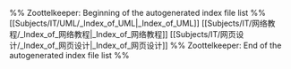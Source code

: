 %% Zoottelkeeper: Beginning of the autogenerated index file list  %%
 [[Subjects/IT/UML/_Index_of_UML|_Index_of_UML]]
 [[Subjects/IT/网络教程/_Index_of_网络教程|_Index_of_网络教程]]
 [[Subjects/IT/网页设计/_Index_of_网页设计|_Index_of_网页设计]]
%% Zoottelkeeper: End of the autogenerated index file list  %%
